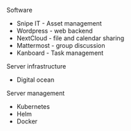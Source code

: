
Software
* Snipe IT - Asset management
* Wordpress - web backend
* NextCloud - file and calendar sharing
* Mattermost - group discussion
* Kanboard - Task management

Server infrastructure
* Digital ocean

Server management
* Kubernetes
* Helm
* Docker
